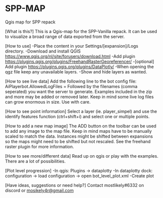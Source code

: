# SPP-MAP
 Qgis map for SPP repack

[What is this?]
This is a Qgis-map for the SPP-Vanilla repack. It can be used to visualize a broad range of data exported from the server.

[How to use]
-Place the content in your Settings/[expansion]/Logs directory.
-Download and install QGIS https://www.qgis.org/nl/site/forusers/download.html
-Add plugin https://plugins.qgis.org/plugins/FreehandRasterGeoreferencer/
-[optional] Add plugin https://plugins.qgis.org/plugins/DataPlotly/
-When opening the qgz file keep any unavailable layers.
-Show and hide layers as wanted.

[How to see live data]
Add the following line to the bot config file:
AiPlayerbot.AllowedLogFiles =
Followed by the filenames (comma seperated) you want the server to generate. 
Examples included in the zip and more may be added or removed later.
Keep in mind some live log files can grow enormous in size. Use with care.

[How to see point information]
Select a layer (ie. player_simpel) and use the identify features function (ctrl+shift+i) and select one or multiple points.

[How to add a new map image]
The ADD button on the toolbar can be used to add any image to the map file. Keep in mind maps have to be manually scaled to match the data. Instances might be shifted between expansions so the maps might need to be shifted but not rescaled. See the freehand raster plugin for more information.

[How to see more/different data]
Read up on qgis or play with the examples. There are a lot of possibilities.

[Plot level progression]
-In qgis: Plugins -> dataplotty
-In dataplotty dock: configuration -> load configuration -> open bot_level_plot.xml
-Create plot

[Have ideas, suggestions or need help?]
Contact mostlikely#6332 on discord or mosikely4r@gmail.com
